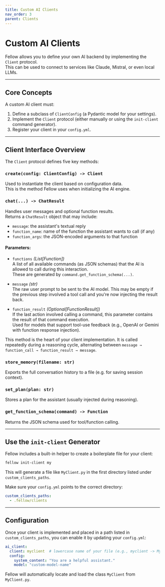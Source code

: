 ```yaml
---
title: Custom AI Clients
nav_order: 3
parent: Clients
---
```


# Custom AI Clients

Fellow allows you to define your own AI backend by implementing the `Client` protocol.  
This can be used to connect to services like Claude, Mistral, or even local LLMs.

---

## Core Concepts

A custom AI client must:

1. Define a subclass of `ClientConfig` (a Pydantic model for your settings).
2. Implement the `Client` protocol (either manually or using the `init-client` command generator).
3. Register your client in your `config.yml`.

---

## Client Interface Overview

The `Client` protocol defines five key methods:

### `create(config: ClientConfig) -> Client`

Used to instantiate the client based on configuration data.  
This is the method Fellow uses when initializing the AI engine.

### `chat(...) -> ChatResult`

Handles user messages and optional function results.  
Returns a `ChatResult` object that may include:

- `message`: the assistant's textual reply
- `function_name`: name of the function the assistant wants to call (if any)
- `function_args`: the JSON-encoded arguments to that function

#### Parameters:

- `functions` *(List[Function])*  
  A list of all available commands (as JSON schemas) that the AI is allowed to call during this interaction.  
  These are generated by `command.get_function_schema(...)`.

- `message` *(str)*  
  The raw user prompt to be sent to the AI model. This may be empty if the previous step involved a tool call and you're
  now injecting the result back.

- `function_result` *(Optional[FunctionResult])*  
  If the last action involved calling a command, this parameter contains the result of that command execution.  
  Used for models that support tool-use feedback (e.g., OpenAI or Gemini with function response injection).

This method is the heart of your client implementation. It is called repeatedly during a reasoning cycle, alternating
between `message → function_call → function_result → message`.

### `store_memory(filename: str)`

Exports the full conversation history to a file (e.g. for saving session context).

### `set_plan(plan: str)`

Stores a plan for the assistant (usually injected during reasoning).

### `get_function_schema(command) -> Function`

Returns the JSON schema used for tool/function calling.

---

## Use the `init-client` Generator

Fellow includes a built-in helper to create a boilerplate file for your client:

```bash
fellow init-client my
```

This will generate a file like `MyClient.py` in the first directory listed under `custom_clients_paths`.

Make sure your `config.yml` points to the correct directory:

```yaml
custom_clients_paths:
  - .fellow/clients
```

---

## Configuration

Once your client is implemented and placed in a path listed in `custom_clients_paths`, you can enable it by updating
your `config.yml`:

```yaml
ai_client:
  client: myclient  # lowercase name of your file (e.g., myclient -> MyClient)
  config:
    system_content: "You are a helpful assistant."
    model: "custom-model-name"
```

Fellow will automatically locate and load the class `MyClient` from `MyClient.py`.
